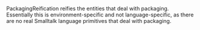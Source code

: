PackagingReification reifies the entities that deal with packaging. Essentially this is environment-specific and not language-specific, as there are no real Smalltalk language primitives that deal with packaging.